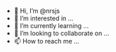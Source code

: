 - 👋 Hi, I’m @nrsjs
- 👀 I’m interested in ...
- 🌱 I’m currently learning ...
- 💞️ I’m looking to collaborate on ...
- 📫 How to reach me ...

<!---
nrsjs/nrsjs is a ✨ special ✨ repository because its `README.md` (this file) appears on your GitHub profile.
You can click the Preview link to take a look at your changes.
--->
